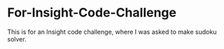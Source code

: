 For-Insight-Code-Challenge
==========================
This is for an Insight code challenge, where I was asked to make sudoku solver.
